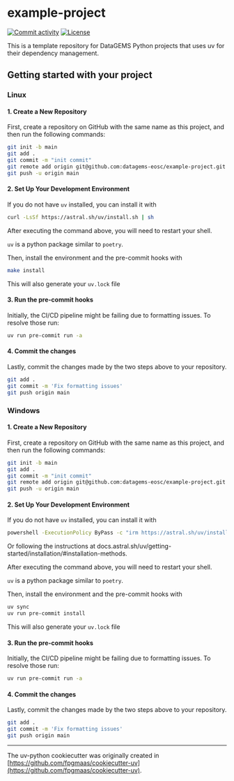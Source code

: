 # example-project

[![Commit activity](https://img.shields.io/github/commit-activity/m/datagems-eosc/example-project)](https://img.shields.io/github/commit-activity/m/datagems-eosc/example-project)
[![License](https://img.shields.io/github/license/datagems-eosc/example-project)](https://img.shields.io/github/license/datagems-eosc/example-project)

This is a template repository for DataGEMS Python projects that uses uv for their dependency management.


## Getting started with your project

### Linux

#### 1. Create a New Repository

First, create a repository on GitHub with the same name as this project, and then run the following commands:

```bash
git init -b main
git add .
git commit -m "init commit"
git remote add origin git@github.com:datagems-eosc/example-project.git
git push -u origin main
```

#### 2. Set Up Your Development Environment

If you do not have `uv` installed, you can install it with

```bash
curl -LsSf https://astral.sh/uv/install.sh | sh
```
After executing the command above, you will need to restart your shell.

`uv` is a python package similar to `poetry`.

Then, install the environment and the pre-commit hooks with

```bash
make install
```

This will also generate your `uv.lock` file

#### 3. Run the pre-commit hooks

Initially, the CI/CD pipeline might be failing due to formatting issues. To resolve those run:

```bash
uv run pre-commit run -a
```

#### 4. Commit the changes

Lastly, commit the changes made by the two steps above to your repository.

```bash
git add .
git commit -m 'Fix formatting issues'
git push origin main
```


### Windows

#### 1. Create a New Repository

First, create a repository on GitHub with the same name as this project, and then run the following commands:

```bash
git init -b main
git add .
git commit -m "init commit"
git remote add origin git@github.com:datagems-eosc/example-project.git
git push -u origin main
```

#### 2. Set Up Your Development Environment

If you do not have `uv` installed, you can install it with

```bash
powershell -ExecutionPolicy ByPass -c "irm https://astral.sh/uv/install.ps1 | iex"
```
Or following the instructions at docs.astral.sh/uv/getting-started/installation/#installation-methods.

After executing the command above, you will need to restart your shell.

`uv` is a python package similar to `poetry`.

Then, install the environment and the pre-commit hooks with

```bash
uv sync
uv run pre-commit install
```

This will also generate your `uv.lock` file

#### 3. Run the pre-commit hooks

Initially, the CI/CD pipeline might be failing due to formatting issues. To resolve those run:

```bash
uv run pre-commit run -a
```

#### 4. Commit the changes

Lastly, commit the changes made by the two steps above to your repository.

```bash
git add .
git commit -m 'Fix formatting issues'
git push origin main
```

---

The uv-python cookiecutter was originally created in [https://github.com/fpgmaas/cookiecutter-uv](https://github.com/fpgmaas/cookiecutter-uv).
